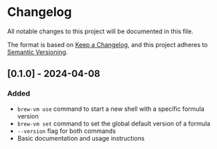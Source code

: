 # Changelog

All notable changes to this project will be documented in this file.

The format is based on [Keep a Changelog](https://keepachangelog.com/en/1.0.0/),
and this project adheres to [Semantic Versioning](https://semver.org/spec/v2.0.0.html).

## [0.1.0] - 2024-04-08

### Added

- `brew-vm use` command to start a new shell with a specific formula version
- `brew-vm set` command to set the global default version of a formula
- `--version` flag for both commands
- Basic documentation and usage instructions
